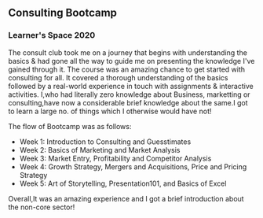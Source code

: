 ## Consulting Bootcamp
### Learner's Space 2020

The consult club took me on a journey that begins with understanding the basics & had gone all the way to guide me on presenting the knowledge I've gained 
through it.
The course was an amazing chance to get started with consulting for all. It covered a thorough understanding of the basics followed by a real-world experience
in touch with assignments & interactive activities.
I,who had literally zero knowledge about Business, marketting or consulting,have now a considerable brief knowledge about the same.I got to learn a large no. of 
things which I otherwise would have not!

The flow of Bootcamp was as follows:

- Week 1: Introduction to Consulting and Guesstimates
- Week 2: Basics of Marketing and Market Analysis
- Week 3: Market Entry, Profitability and Competitor Analysis
- Week 4: Growth Strategy, Mergers and Acquisitions, Price and Pricing Strategy
- Week 5: Art of Storytelling, Presentation101, and Basics of Excel

Overall,It was an amazing experience and I got a brief introduction about the non-core sector!
   
